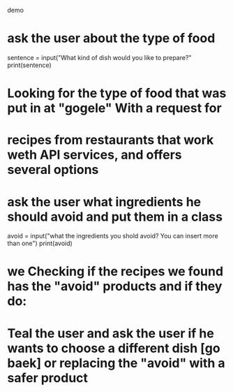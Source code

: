 demo

# ask the user about the type of food
sentence = input("What kind of dish would you like to prepare?"
        print(sentence)
# Looking for the type of food that was put in at "gogele" With a request for
# recipes from restaurants that work weth API services, and offers several options

# ask the user what ingredients he should avoid and put them in a class
avoid = input("what the ingredients you shold avoid? You can insert more than one")
print(avoid)
                 
# we Checking if the recipes we found has the "avoid" products and if they do:
# Teal the user and ask the user if he wants to choose a different dish [go baek] or replacing the "avoid" with a safer product 


